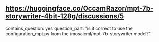 ## https://huggingface.co/OccamRazor/mpt-7b-storywriter-4bit-128g/discussions/5

contains_question: yes
question_part: "is it correct to use the configuration_mpt.py from the /mosaicml/mpt-7b-storywriter model?"